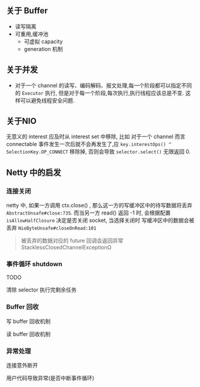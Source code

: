 
## 关于 Buffer

- 读写隔离
- 可重用,缓冲池 
  - 可虚拟 capacity
  - generation 机制



## 关于并发

- 对于一个 channel 的读写、编码解码、报文处理,每一个阶段都可以指定不同的 `Executor` 执行, 但是对于每一个阶段,每次执行,执行线程应该总是不变. 这样可以避免线程安全问题.

## 关于NIO

无意义的 interest 应及时从 interest set 中移除, 比如 对于一个 channel 而言 connectable 事件发生一次后就不会再发生了,应 `key.interestOps() ^ SelectionKey.OP_CONNECT` 移除掉, 否则会导致 `selector.select()` 无限返回 0.

## Netty 中的启发

### 连接关闭

netty 中, 如果一方调用 ctx.close() , 那么这一方的写缓冲区中的待写数据将丢弃 `AbstractUnsafe#close:735`. 
而当另一方 read() 返回 -1 时, 会根据配置 `isAllowHalfClosure` 决定是否关闭 socket, 当选择关闭时 写缓冲区中的数据会被丢弃 `NioByteUnsafe#closeOnRead:101` 

> 被丢弃的数据对应的 future 回调会返回异常 StacklessClosedChannelExceptionΩ

### 事件循环 shutdown 

TODO

清除 selector
执行完剩余任务

### Buffer 回收

写 buffer 回收机制

读 buffer 回收机制

### 异常处理

连接意外断开

用户代码导致异常(是否中断事件循环)



